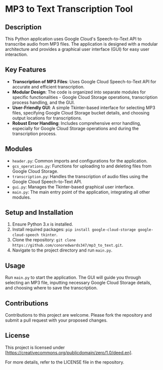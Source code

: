 # MP3 to Text Transcription Tool

## Description
This Python application uses Google Cloud's Speech-to-Text API to transcribe audio from MP3 files. The application is designed with a modular architecture and provides a graphical user interface (GUI) for easy user interaction.

## Key Features
- **Transcription of MP3 Files**: Uses Google Cloud Speech-to-Text API for accurate and efficient transcription.
- **Modular Design**: The code is organized into separate modules for specific functionalities - Google Cloud Storage operations, transcription process handling, and the GUI.
- **User-Friendly GUI**: A simple Tkinter-based interface for selecting MP3 files, specifying Google Cloud Storage bucket details, and choosing output locations for transcriptions.
- **Robust Error Handling**: Includes comprehensive error handling, especially for Google Cloud Storage operations and during the transcription process.

## Modules
- `header.py`: Common imports and configurations for the application.
- `gcs_operations.py`: Functions for uploading to and deleting files from Google Cloud Storage.
- `transcription.py`: Handles the transcription of audio files using the Google Cloud Speech-to-Text API.
- `gui.py`: Manages the Tkinter-based graphical user interface.
- `main.py`: The main entry point of the application, integrating all other modules.

## Setup and Installation
1. Ensure Python 3.x is installed.
2. Install required packages: `pip install google-cloud-storage google-cloud-speech tkinter`.
3. Clone the repository: `git clone https://github.com/conoredwards347/mp3_to_text.git`.
4. Navigate to the project directory and run `main.py`.

## Usage
Run `main.py` to start the application. The GUI will guide you through selecting an MP3 file, inputting necessary Google Cloud Storage details, and choosing where to save the transcription.

## Contributions
Contributions to this project are welcome. Please fork the repository and submit a pull request with your proposed changes.

## License
This project is licensed under [https://creativecommons.org/publicdomain/zero/1.0/deed.en].

For more details, refer to the LICENSE file in the repository.

